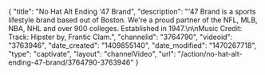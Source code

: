 {
    "title": "No Hat Alt Ending '47 Brand",
    "description": "'47 Brand is a sports lifestyle brand based out of Boston. We're a proud partner of the NFL, MLB, NBA, NHL and over 900 colleges. Established in 1947.\n\nMusic Credit: Track: Hipster by, Frantic Clam.",
    "channelid": "3764790",
    "videoid": "3763946",
    "date_created": "1409855140",
    "date_modified": "1470267718",
    "type": "captivate",
    "layout": "channelVideo",
    "url": "\/action\/no-hat-alt-ending-47-brand\/3764790-3763946"
}